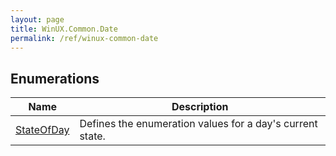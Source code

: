 ```yaml
---
layout: page
title: WinUX.Common.Date
permalink: /ref/winux-common-date
---
```


## Enumerations

| Name | Description |
|---|---|
| [StateOfDay](winux-common-date-stateofday) | Defines the enumeration values for a day's current state. |
